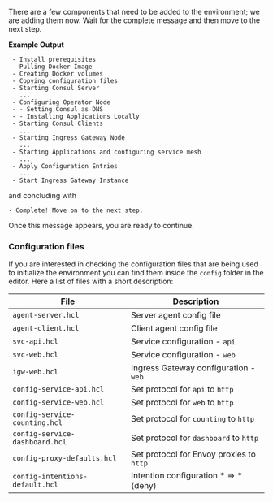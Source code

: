 There are a few components that need to be added to the environment; we are
adding them now. Wait for the complete message and then move to the
next step.

**Example Output**

```screenshot
 - Install prerequisites
 - Pulling Docker Image
 - Creating Docker volumes
 - Copying configuration files
 - Starting Consul Server
   ...
 - Configuring Operator Node
 - - Setting Consul as DNS
 - - Installing Applications Locally
 - Starting Consul Clients
   ...
 - Starting Ingress Gateway Node
   ...
 - Starting Applications and configuring service mesh
   ...
 - Apply Configuration Entries
   ...
 - Start Ingress Gateway Instance
```

and concluding with

```
- Complete! Move on to the next step.
```

Once this message appears, you are ready to continue.

### Configuration files

If you are interested in checking the configuration files that are being used to initialize the environment you can find them inside the `config` folder in the editor. Here a list of files with a short description:

| File                            | Description |
|---------------------------------|-------------|
| `agent-server.hcl`              | Server agent config file |
| `agent-client.hcl`              | Client agent config file |
| `svc-api.hcl`                   | Service configuration - `api`|
| `svc-web.hcl`                   | Service configuration - `web`|
| `igw-web.hcl`                   | Ingress Gateway configuration - `web` | 
| `config-service-api.hcl`        | Set protocol for `api` to `http` |
| `config-service-web.hcl`        | Set protocol for `web` to `http` |
| `config-service-counting.hcl`   | Set protocol for `counting` to `http` |
| `config-service-dashboard.hcl`  | Set protocol for `dashboard` to `http` |
| `config-proxy-defaults.hcl`     | Set protocol for Envoy proxies to `http` |
| `config-intentions-default.hcl` | Intention configuration * => * (deny) |

<!--
| `svc-counting.json`             | Service config - `counting` |
| `svc-dashboard.json`            | Service config - `dashboard` |
| `igw-dashboard.hcl`             | Config entry - ingress GW - `dashboard`| 
-->
<!--
| `config-intentions-api.hcl`     | |
| `config-intentions-web.hcl`     | |

| `agent-server.hcl`        | Server configuration file |
| `agent-client.hcl`        | Client configuration file|
| `default.hcl`             | Service defaults configuration |
| `hash-resolver.hcl`       | Maglev load balancing policy definition |
| `least-req-resolver.hcl`  | Least request load balancing policy definition|
| `svc-client.hcl`          | Service configuration file for `client`|
| `svc-clone.hcl`           | Service configuration file for `backend-clone`|
| `svc-main.hcl`            | Service configuration file for `backend-main`|
| `igw-backend.hcl`         | Ingress Gateway central configuration | 
-->